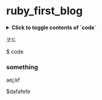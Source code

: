 # ruby_first_blog
<details>
  <summary><strong>Click to toggle contents of `code`</strong></summary>
  <code>CODE </code>
</details>


코드
  
  $ code
   
   
### something
aej;kf
  
  $dafafefe

